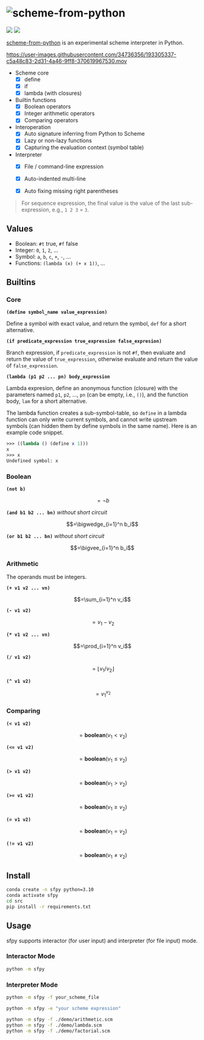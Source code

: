 # ![scheme-from-python](https://socialify.git.ci/StardustDL/scheme-from-python/image?description=1&font=Bitter&forks=1&issues=1&language=1&owner=1&pulls=1&stargazers=1&theme=Light "scheme-from-python")

[![](https://github.com/StardustDL/scheme-from-python/workflows/CI/badge.svg)](https://github.com/StardustDL/scheme-from-python/actions) [![](https://img.shields.io/github/license/StardustDL/scheme-from-python.svg)](https://github.com/StardustDL/coxbuild/blob/master/LICENSE)
<!--[![](https://img.shields.io/pypi/v/scheme-from-python)](https://pypi.org/project/scheme-from-python/) [![Downloads](https://pepy.tech/badge/scheme-from-python?style=flat)](https://pepy.tech/project/scheme-from-python)-->

[scheme-from-python](https://github.com/StardustDL/scheme-from-python) is an experimental scheme interpreter in Python.

https://user-images.githubusercontent.com/34736356/193305337-c5a48c83-2d31-4a46-9ff8-370619967530.mov

- Scheme core
  - [x] define
  - [x] if
  - [x] lambda (with closures)
- Builtin functions
  - [x] Boolean operators
  - [x] Integer arithmetic operators
  - [x] Comparing operators
- Interoperation
  - [x] Auto signature inferring from Python to Scheme
  - [x] Lazy or non-lazy functions
  - [x] Capturing the evaluation context (symbol table)
- Interpreter
  - [x] File / command-line expression
  - [x] Auto-indented multi-line
  - [x] Auto fixing missing right parentheses


> For sequence expression, the final value is the value of the last sub-expression, e.g., `1 2 3` = `3`.

## Values

- Boolean: `#t` true, `#f` false
- Integer: `0`, `1`, `2`, ...
- Symbol: `a`, `b`, `c`, `+`, `-`, ...
- Functions: `(lambda (x) (+ x 1))`, ...

## Builtins

### Core

**`(define symbol_name value_expression)`**

Define a symbol with exact value, and return the symbol, `def` for a short alternative.

**`(if predicate_expression true_expression false_expresion)`**

Branch expression, if `predicate_expression` is not `#f`, then evaluate and return the value of `true_expression`, otherwise evaluate and return the value of `false_expression`.

**`(lambda (p1 p2 ... pn) body_expression`**

Lambda expresion, define an anonymous function (closure) with the parameters named `p1`, `p2`, ..., `pn` (can be empty, i.e., `()`), and the function body, `lam` for a short alternative.

The lambda function creates a sub-symbol-table, so `define` in a lambda function can only write current symbols, and cannot write upstream symbols (can hidden them by define symbols in the same name). Here is an example code snippet.

```scheme
>>> ((lambda () (define x 1)))
x
>>> x
Undefined symbol: x
```

### Boolean

**`(not b)`**

$$=\neg b$$

**`(and b1 b2 ... bn)`** *without short circuit*

$$=\bigwedge_{i=1}^n b_i$$

**`(or b1 b2 ... bn)`** *without short circuit*

$$=\bigvee_{i=1}^n b_i$$

### Arithmetic

The operands must be integers.

**`(+ v1 v2 ... vn)`**

$$=\sum_{i=1}^n v_i$$

**`(- v1 v2)`**

$$=v_1 - v_2$$

**`(* v1 v2 ... vn)`**

$$=\prod_{i=1}^n v_i$$

**`(/ v1 v2)`**

$$=\lfloor v_1 / v_2 \rfloor$$

**`(^ v1 v2)`**

$$=v_1^{v_2}$$

### Comparing

**`(< v1 v2)`**

$$=\textbf{boolean}(v_1 < v_2)$$

**`(<= v1 v2)`**

$$=\textbf{boolean}(v_1 \le v_2)$$

**`(> v1 v2)`**

$$=\textbf{boolean}(v_1 > v_2)$$

**`(>= v1 v2)`**

$$=\textbf{boolean}(v_1 \ge v_2)$$

**`(= v1 v2)`**

$$=\textbf{boolean}(v_1 = v_2)$$

**`(!= v1 v2)`**

$$=\textbf{boolean}(v_1 \ne v_2)$$

## Install

```sh
conda create -n sfpy python=3.10
conda activate sfpy
cd src
pip install -r requirements.txt
```

## Usage

sfpy supports interactor (for user input) and interpreter (for file input) mode.

### Interactor Mode

```sh
python -m sfpy
```

### Interpreter Mode

```sh
python -m sfpy -f your_scheme_file

python -m sfpy -e "your scheme expression"

python -m sfpy -f ./demo/arithmetic.scm
python -m sfpy -f ./demo/lambda.scm
python -m sfpy -f ./demo/factorial.scm
```
